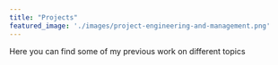 ```yaml
---
title: "Projects"
featured_image: './images/project-engineering-and-management.png'
---
```

Here you can find some of my previous work on different topics  
